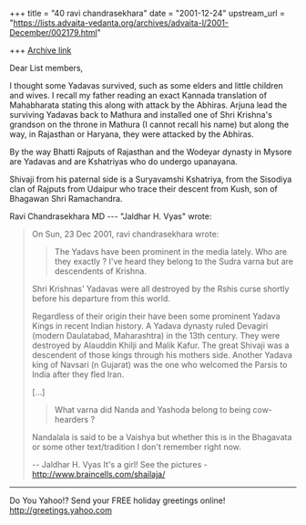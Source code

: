 +++
title = "40 ravi chandrasekhara"
date = "2001-12-24"
upstream_url = "https://lists.advaita-vedanta.org/archives/advaita-l/2001-December/002179.html"

+++
[Archive link](https://lists.advaita-vedanta.org/archives/advaita-l/2001-December/002179.html)

Dear List members,

I thought some Yadavas survived, such as some elders
and little children and wives.  I recall my father
reading an exact Kannada translation of Mahabharata
stating this along with attack by the Abhiras. Arjuna
lead the surviving Yadavas back to Mathura and
installed one of Shri Krishna's grandson on the throne
in Mathura (I cannot recall his name) but along the
way, in Rajasthan or Haryana, they were attacked by
the Abhiras.

By the way Bhatti Rajputs of Rajasthan and the Wodeyar
dynasty in Mysore are Yadavas and are Kshatriyas who
do undergo upanayana.

Shivaji from his paternal side is a Suryavamshi
Kshatriya, from the Sisodiya clan of Rajputs from
Udaipur who trace their descent from Kush, son of
Bhagawan Shri Ramachandra.

Ravi Chandrasekhara MD
--- "Jaldhar H. Vyas" <jaldhar at BRAINCELLS.COM> wrote:
> On Sun, 23 Dec 2001, ravi chandrasekhara wrote:
>
> > The Yadavs have been prominent in the media
> lately.
> > Who are they exactly ? I've heard they  belong to
> the
> > Sudra varna but are descendents of Krishna.
> >
>
> Shri Krishnas' Yadavas were all destroyed by the
> Rshis curse shortly
> before his departure from this world.
>
> Regardless of their origin their have been some
> prominent Yadava Kings in
> recent Indian history.  A Yadava dynasty ruled
> Devagiri (modern
> Daulatabad, Maharashtra) in the 13th century.  They
> were destroyed by
> Alauddin Khilji and Malik Kafur.  The great Shivaji
> was a
> descendent of those kings through his mothers side.
> Another Yadava king
> of Navsari (n Gujarat) was the one who welcomed the
> Parsis to India after
> they fled Iran.
>
> [...]
> >
> > What varna did Nanda and Yashoda belong to being
> > cow-hearders ?
>
> Nandalala is said to be a Vaishya but whether this
> is in the Bhagavata or
> some other text/tradition I don't remember right
> now.
>
> --
> Jaldhar H. Vyas <jaldhar at braincells.com>
> It's a girl! See the pictures -
http://www.braincells.com/shailaja/


__________________________________________________
Do You Yahoo!?
Send your FREE holiday greetings online!
http://greetings.yahoo.com

